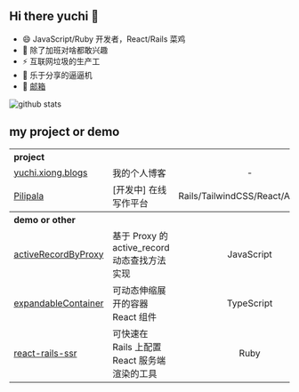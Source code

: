## Hi there yuchi 👋

- 😄 JavaScript/Ruby 开发者，React/Rails 菜鸡
- 🤔 除了加班对啥都敢兴趣
- ⚡ 互联网垃圾的生产工
- 👯 乐于分享的逼逼机
- 💬 [邮箱](mailto:yuchi.xiong@foxmail.com)

![github stats](https://github-readme-stats.vercel.app/api?username=yuchiXiong&count_private=true&show_icons=true&theme=radical)

## my project or demo

<table>
  <th colspan="3" align="left">project</th>
  <tr>
    <td><a href="https://github.com/yuchiXiong/yuchi.xiong.blogs">yuchi.xiong.blogs</a></td>
    <td>我的个人博客</td>
    <td align="center"> - </td>
  </tr>
  <tr>
    <td><a href="https://github.com/yuchiXiong/pilipala">Pilipala</a></td>
    <td>[开发中] 在线写作平台</td>
    <td align="center">Rails/TailwindCSS/React/AlpineJS</td>
  </tr>

  <th colspan="3" align="left">demo or other</th>
  <tr>
    <td><a href="https://github.com/yuchiXiong/activeRecordByProxy">activeRecordByProxy</a></td>
    <td>基于 Proxy 的 active_record 动态查找方法实现</td>
    <td align="center">JavaScript</td>
  </tr>
  <tr>
    <td><a href="https://github.com/yuchiXiong/expandableContainer">expandableContainer</a></td>
    <td>可动态伸缩展开的容器 React 组件</td>
    <td align="center">TypeScript</td>
  </tr>
  <tr>
    <td><a href="https://github.com/yuchiXiong/react-rails-ssr">react-rails-ssr</a></td>
    <td>可快速在 Rails 上配置 React 服务端渲染的工具</td>
    <td align="center">Ruby</td>
  </tr>

</table>
